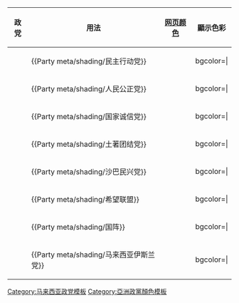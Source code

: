 <table>
<thead>
<tr class="header">
<th><p>政党</p></th>
<th><p>用法</p></th>
<th><p><a href="https://zh.wikipedia.org/wiki/网页颜色" title="wikilink">网页颜色</a></p></th>
<th><p>顯示色彩</p></th>
</tr>
</thead>
<tbody>
<tr class="odd">
<td></td>
<td><p>{{Party meta/shading/民主行动党}}</p></td>
<td></td>
<td><p>bgcolor=|</p></td>
</tr>
<tr class="even">
<td></td>
<td><p>{{Party meta/shading/人民公正党}}</p></td>
<td></td>
<td><p>bgcolor=|</p></td>
</tr>
<tr class="odd">
<td></td>
<td><p>{{Party meta/shading/国家诚信党}}</p></td>
<td></td>
<td><p>bgcolor=|</p></td>
</tr>
<tr class="even">
<td></td>
<td><p>{{Party meta/shading/土著团结党}}</p></td>
<td></td>
<td><p>bgcolor=|</p></td>
</tr>
<tr class="odd">
<td></td>
<td><p>{{Party meta/shading/沙巴民兴党}}</p></td>
<td></td>
<td><p>bgcolor=|</p></td>
</tr>
<tr class="even">
<td></td>
<td><p>{{Party meta/shading/希望联盟}}</p></td>
<td></td>
<td><p>bgcolor=|</p></td>
</tr>
<tr class="odd">
<td></td>
<td><p>{{Party meta/shading/国阵}}</p></td>
<td></td>
<td><p>bgcolor=|</p></td>
</tr>
<tr class="even">
<td></td>
<td><p>{{Party meta/shading/马来西亚伊斯兰党}}</p></td>
<td></td>
<td><p>bgcolor=|</p></td>
</tr>
</tbody>
</table>

[Category:马来西亚政党模板](https://zh.wikipedia.org/wiki/Category:马来西亚政党模板 "wikilink")
[Category:亞洲政黨顏色模板](https://zh.wikipedia.org/wiki/Category:亞洲政黨顏色模板 "wikilink")
